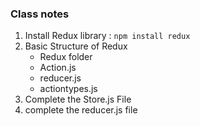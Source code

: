 ### Class notes

1. Install Redux library : `npm install redux`
2. Basic Structure of Redux
    - Redux folder
    - Action.js
    - reducer.js
    - actiontypes.js
3. Complete the Store.js File
4. complete the reducer.js file